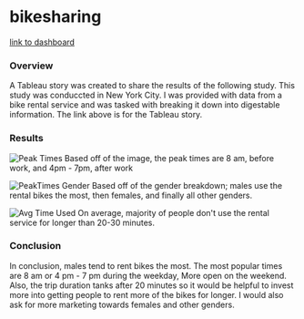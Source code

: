 # bikesharing

[link to dashboard](https://public.tableau.com/shared/6MGRBGMHD?:display_count=n&:origin=viz_share_link "link to dashboard")

### Overview
A Tableau story was created to share the results of the following study. This study was conduccted in New York City. I was provided with data from a bike rental service and was tasked with breaking it down into digestable information. The link above is for the Tableau story.

### Results
![Peak Times](https://github.com/PeijaEn/bikesharing/blob/main/bikesharing/resources/images/mod%2014,%201.png?raw=true)
Based off of the image, the peak times are 8 am, before work, and 4pm - 7pm, after work

![PeakTimes Gender](https://github.com/PeijaEn/bikesharing/blob/main/bikesharing/resources/images/mod%2014,%202.png?raw=true)
Based off of the gender breakdown; males use the rental bikes the most, then females, and finally all other genders.

![Avg Time Used](https://github.com/PeijaEn/bikesharing/blob/main/bikesharing/resources/images/mod%2014,%203.png?raw=true)
On average, majority of people don't use the rental service for longer than 20-30 minutes.

### Conclusion
In conclusion, males tend to rent bikes the most. The most popular times are 8 am or 4 pm - 7 pm during the weekday, More open on the weekend. Also, the trip duration tanks after 20 minutes so it would be helpful to invest more into getting people to rent more of the bikes for longer. I would also ask for more marketing towards females and other genders.
